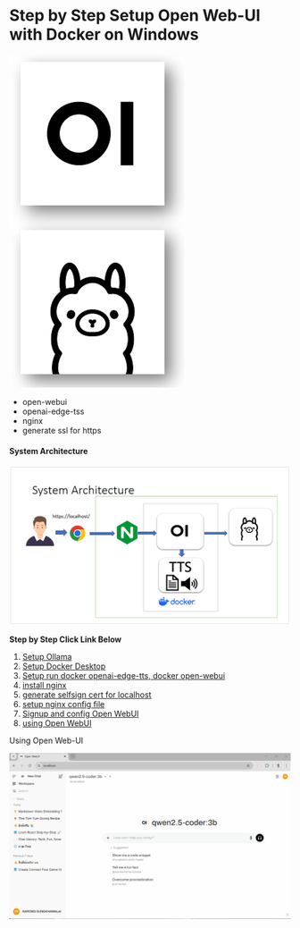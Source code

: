 # Step by Step Setup Open Web-UI with Docker on Windows

![1738419940427](image/readme/1738419940427.png)

- open-webui
- openai-edge-tss
- nginx
- generate ssl for https

#### System Architecture

![1738478909363](image/readme/1738478909363.png)

**Step by Step Click Link Below**

1. [Setup Ollama](1.setup_ollama.md)
2. [Setup Docker Desktop](2.setup_docker_desktop.md)
3. [Setup  run docker openai-edge-tts,  docker open-webui](3.setup_openwebui_openai-edge-tts.md)
4. [install nginx](4.install_nginx.md)
5. [generate selfsign cert for localhost](5.generate_selfsign_cert.md)
6. [setup nginx config file](6.setup_nginx_config.md)
7. [Signup and config Open WebUI](7.config_open_webui.md)
8. [using Open WebUI](8.ready_to_using_ai.md)

Using Open Web-UI

![using_open_webui](image/7.video/using_openwebui.gif)
